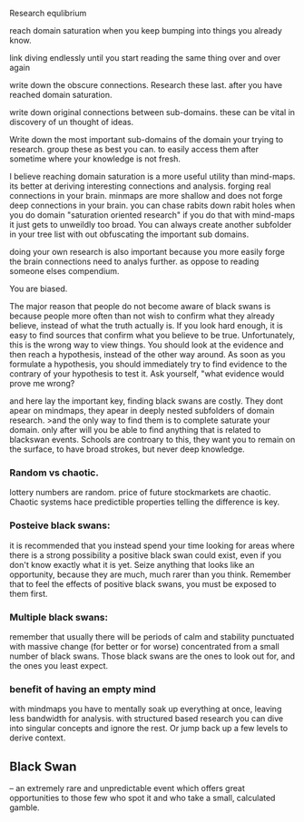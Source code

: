 Research equlibrium

reach domain saturation when you keep bumping into things you already know.

link diving endlessly until you start reading the same thing over and over again

write down the obscure connections. Research these last. after you have reached domain saturation.

write down original connections between sub-domains. these can be vital in discovery of un thought of ideas.

Write down the most important sub-domains of the domain your trying to research. group these as best you can. to easily access them after sometime where your knowledge is not fresh.

I believe reaching domain saturation is a more useful utility than mind-maps. its better at deriving interesting connections and analysis. forging real connections in your brain. minmaps are more shallow and does not forge deep connections in your brain. you can chase rabits down rabit holes when you do domain "saturation oriented research" if you do that with mind-maps it just gets to unweildly too broad. You can always create another subfolder in your tree list with out obfuscating the important sub domains.

doing your own research is also important because you more easily forge the brain connections need to analys further. as oppose to reading someone elses compendium.

You are biased.

The major reason that people do not become aware of black swans is because people more often than not wish to confirm what they already believe, instead of what the truth actually is. If you look hard enough, it is easy to find sources that confirm what you believe to be true.
Unfortunately, this is the wrong way to view things. You should look at the evidence and then reach a hypothesis, instead of the other way around. As soon as you formulate a hypothesis, you should immediately try to find evidence to the contrary of your hypothesis to test it. Ask yourself, "what evidence would prove me wrong?

and here lay the important key, finding black swans are costly. They dont apear on mindmaps, they apear in deeply nested subfolders of domain research. >and the only way to find them is to complete saturate your domain. only after will you be able to find anything that is related to blackswan events. Schools are controary to this, they want you to remain on the surface, to have broad strokes, but never deep knowledge.

### Random vs chaotic.

lottery numbers are random. price of future stockmarkets are chaotic. Chaotic systems hace predictible properties telling the difference is key.

### Posteive black swans:
it is recommended that you instead spend your time looking for areas where there is a strong possibility a positive black swan could exist, even if you don't know exactly what it is yet. Seize anything that looks like an opportunity, because they are much, much rarer than you think. Remember that to feel the effects of positive black swans, you must be exposed to them first.

### Multiple black swans:
 remember that usually there will be periods of calm and stability punctuated with massive change (for better or for worse) concentrated from a small number of black swans. Those black swans are the ones to look out for, and the ones you least expect.

### benefit of having an empty mind
with mindmaps you have to mentally soak up everything at once, leaving less bandwidth for analysis. with structured based research you can dive into singular concepts and ignore the rest. Or jump back up a few levels to derive context.

## Black Swan 
 – an extremely rare and unpredictable event which offers great opportunities to those few who spot it and who take a small, calculated gamble.
